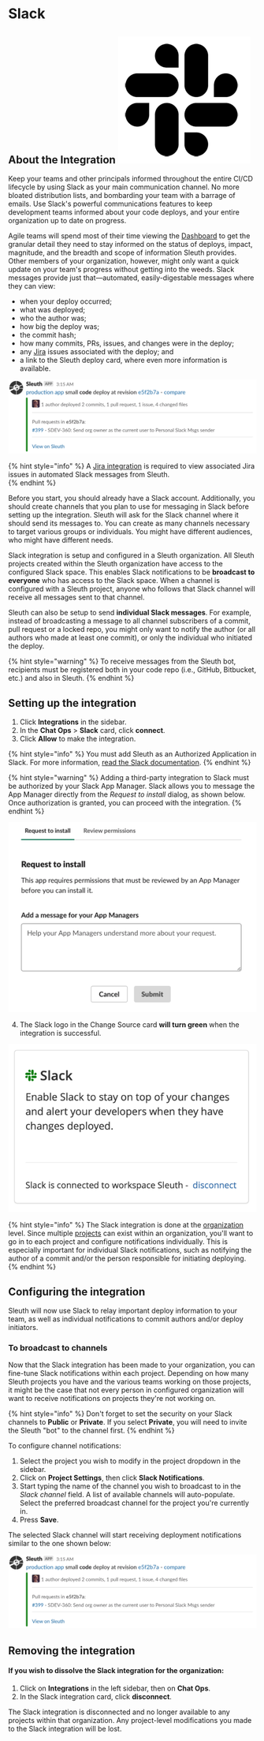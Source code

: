 # Slack

## About the Integration ![](../../.gitbook/assets/slack_mark_monochrome_black_sm.png) 

Keep your teams and other principals informed throughout the entire CI/CD lifecycle by using Slack as your main communication channel. No more bloated distribution lists, and bombarding your team with a barrage of emails. Use Slack's powerful communications features to keep development teams informed about your code deploys, and your entire organization up to date on progress.

Agile teams will spend most of their time viewing the [Dashboard](../../dashboard.md) to get the granular detail they need to stay informed on the status of deploys, impact, magnitude, and the breadth and scope of information Sleuth provides. Other members of your organization, however, might only want a quick update on your team's progress without getting into the weeds. Slack messages provide just that—automated, easily-digestable messages where they can view: 

* when your deploy occurred; 
* what was deployed; 
* who the author was;
* how big the deploy was; 
* the commit hash; 
* how many commits, PRs, issues, and changes were in the deploy; 
* any [Jira](../issue-trackers/jira.md) issues associated with the deploy; and
* a link to the Sleuth deploy card, where even more information is available.  

![Sleuth bot-generated Slack notification](../../.gitbook/assets/slack-channel-deploy-message_2.png)

{% hint style="info" %}
A [Jira integration](../issue-trackers/jira.md) is required to view associated Jira issues in automated Slack messages from Sleuth.  
{% endhint %}

Before you start, you should already have a Slack account. Additionally, you should create channels that you plan to use for messaging in Slack before setting up the integration. Sleuth will ask for the Slack channel where it should send its messages to. You can create as many channels necessary to target various groups or individuals. You might have different audiences, who might have different needs. 

Slack integration is setup and configured in a Sleuth organization. All Sleuth projects created within the Sleuth organization have access to the configured Slack space. This enables Slack notifications to be **broadcast to everyone** who has access to the Slack space. When a channel is configured with a Sleuth project, anyone who follows that Slack channel will receive all messages sent to that channel. 

Sleuth can also be setup to send **individual Slack messages**. For example, instead of broadcasting a message to all channel subscribers of a commit, pull request or a locked repo, you might only want to notify the author \(or all authors who made at least one commit\), or only the individual who initiated the deploy. 

{% hint style="warning" %}
To receive messages from the Sleuth bot, recipients must be registered both in your code repo \(i.e., GitHub, Bitbucket, etc.\) and also in Sleuth. 
{% endhint %}

## Setting up the integration

1. Click **Integrations** in the sidebar.
2. In the **Chat Ops** &gt; **Slack** card, click **connect**. 
3. Click **Allow** to make the integration. 

{% hint style="info" %}
You must add Sleuth as an Authorized Application in Slack. For more information, [read the Slack documentation](https://api.slack.com).
{% endhint %}

{% hint style="warning" %}
Adding a third-party integration to Slack must be authorized by your Slack App Manager. Slack allows you to message the App Manager directly from the _Request to install_ dialog, as shown below. Once authorization is granted, you can proceed with the integration.
{% endhint %}

![Adding Slack third-party integrations might require your App Manager&apos;s approval.](../../.gitbook/assets/slack-request-to-install-screen%20%281%29.png)

4. The Slack logo in the Change Source card **will turn green** when the integration is successful. 

![](../../.gitbook/assets/slack-integration-connected.png)

{% hint style="info" %}
The Slack integration is done at the [organization](../../resources/terminology.md#information-architecture-ia) level. Since multiple [projects](../../projects.md) can exist within an organization, you'll want to go in to each project and configure notifications individually. This is especially important for individual Slack notifications, such as notifying the author of a commit and/or the person responsible for initiating deploying. 
{% endhint %}

## Configuring the integration

Sleuth will now use Slack to relay important deploy information to your team, as well as individual notifications to commit authors and/or deploy initiators. 

### To broadcast to channels

Now that the Slack integration has been made to your organization, you can fine-tune Slack notifications within each project. Depending on how many Sleuth projects you have and the various teams working on those projects, it might be the case that not every person in configured organization will want to receive notifications on projects they're not working on. 

{% hint style="info" %}
Don't forget to set the security on your Slack channels to **Public** or **Private**. If you select **Private**, you will need to invite the Sleuth "bot" to the channel first. 
{% endhint %}

To configure channel notifications: 

1. Select the project you wish to modify in the project dropdown in the sidebar. 
2. Click on **Project Settings**, then click **Slack Notifications**. 
3. Start typing the name of the channel you wish to broadcast to in the _Slack channel_ field. A list of available channels will auto-populate. Select the preferred broadcast channel for the project you're currently in. 
4. Press **Save**. 

The selected Slack channel will start receiving deployment notifications similar to the one shown below: 

![Example Slack notification alerting the selected channel that a deploy was made.](../../.gitbook/assets/slack-channel-deploy-message_2.png)

## Removing the integration

#### If you wish to dissolve the **Slack** integration for the organization: 

1. Click on **Integrations** in the left sidebar, then on **Chat Ops**. 
2. In the Slack integration card, click **disconnect**.

The Slack integration is disconnected and no longer available to any projects within that organization. Any project-level modifications you made to the Slack integration will be lost. 

